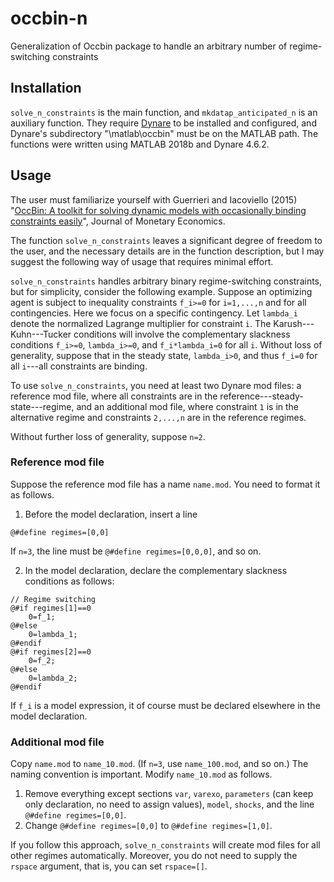 # occbin-n
Generalization of Occbin package to handle an arbitrary number of regime-switching constraints

## Installation
`solve_n_constraints` is the main function, and `mkdatap_anticipated_n` is an auxiliary function. They require [Dynare](https://www.dynare.org/) to be installed and configured, and Dynare's subdirectory "\matlab\occbin\" must be on the MATLAB path. The functions were written using MATLAB 2018b and Dynare 4.6.2.

## Usage
The user must familiarize yourself with Guerrieri and Iacoviello (2015) "[OccBin: A toolkit for solving dynamic models with occasionally binding constraints easily](https://www.sciencedirect.com/science/article/pii/S0304393214001238)", Journal of Monetary Economics.

The function `solve_n_constraints` leaves a significant degree of freedom to the user, and the necessary details are in the function description, but I may suggest the following way of usage that requires minimal effort.

`solve_n_constraints` handles arbitrary binary regime-switching constraints, but for simplicity, consider the following example. Suppose an optimizing agent is subject to inequality constraints `f_i>=0` for `i=1,...,n` and for all contingencies. Here we focus on a specific contingency. Let `lambda_i` denote the normalized Lagrange multiplier for constraint `i`. The Karush---Kuhn---Tucker conditions will involve the complementary slackness conditions `f_i>=0`, `lambda_i>=0`, and `f_i*lambda_i=0` for all `i`. Without loss of generality, suppose that in the steady state, `lambda_i>0`, and thus `f_i=0` for all `i`---all constraints are binding.

To use `solve_n_constraints`, you need at least two Dynare mod files: a reference mod file, where all constraints are in the reference---steady-state---regime, and an additional mod file, where constraint `1` is in the alternative regime and constraints `2,...,n` are in the reference regimes.

Without further loss of generality, suppose `n=2`.

### Reference mod file
Suppose the reference mod file has a name `name.mod`. You need to format it as follows.
1. Before the model declaration, insert a line
```
@#define regimes=[0,0]
```
If `n=3`, the line must be `@#define regimes=[0,0,0]`, and so on.

2. In the model declaration, declare the complementary slackness conditions as follows:
```
// Regime switching
@#if regimes[1]==0
    0=f_1;
@#else
    0=lambda_1;
@#endif
@#if regimes[2]==0
    0=f_2;
@#else
    0=lambda_2;
@#endif
```
If `f_i` is a model expression, it of course must be declared elsewhere in the model declaration.

### Additional mod file
Copy `name.mod` to `name_10.mod`. (If `n=3`, use `name_100.mod`, and so on.) The naming convention is important. Modify `name_10.mod` as follows.
1. Remove everything except sections `var`, `varexo`, `parameters` (can keep only declaration, no need to assign values), `model`, `shocks`, and the line `@#define regimes=[0,0]`.
2. Change `@#define regimes=[0,0]` to `@#define regimes=[1,0]`.

If you follow this approach, `solve_n_constraints` will create mod files for all other regimes automatically. Moreover, you do not need to supply the `rspace` argument, that is, you can set `rspace=[]`.
